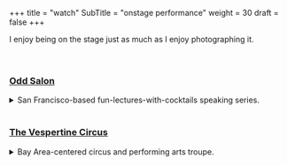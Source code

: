 +++
title = "watch"
SubTitle = "onstage performance"
weight = 30
draft = false
+++

I enjoy being on the stage just as much as I enjoy photographing it.<br />
<br /><br />
### [Odd Salon](https://www.oddsalon.com/)
<details><summary>San Francisco-based fun-lectures-with-cocktails speaking series.</summary>
<p>I gave six talks on original research, including: 
<br /><br />

* the origin of the "sabo-tabby" black cat as a symbol for workers' strikes
* the deceptive maps of Captain Kidd and the origin of "X Marks the Spot"
* the progression of film archival formats, including the dangerous flammability of nitrate film
* the legacy of *A Confederacy Of Dunces*, the funniest -- and most cursed -- work of literary fiction
* the original Seven Wonders Of The World, and attempts to alter the list throughout history
* the Battle For Castle Itter, the strangest battle of World War II (video below):</p>
<iframe width="800" height="450" src="https://www.youtube.com/embed/s5Do8C9-LSc?start=0&end=1072&showinfo=0" frameborder="0" allowfullscreen></iframe>
</details>
<br />

### [The Vespertine Circus](http://www.vespertinecircus.com/)
<details><summary>Bay Area-centered circus and performing arts troupe.</summary>
<p>I took on numerous roles in four performances, including:
<br /><br />

* Mercutio in "Two Houses", immersive-theater production of Shakespeare's *Romeo and Juliet* (Act 1 Scene 4 thru Act 2 Scene 2)
* Faerie in the Court Of Titania in "Midsummer", bigtop circus show based on Shakespeare's *A Midsummer Night's Dream*
* Transylvanian in "The Rocky Horror Circus Show", circus-and-rock-music show based on *The Rocky Horror Picture Show*
* The "Candyman" MC in "Charlie and the Chocolate Circus", interactive circus show based on *Willy Wonka and the Chocolate Factory* (shot reel below):</p>
<iframe width="800" height="450" src="https://www.youtube.com/embed/9evbB5K5k0M?showinfo=0" frameborder="0" allowfullscreen></iframe>
</details><br />